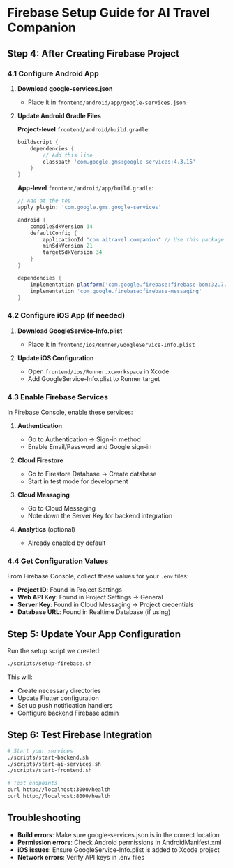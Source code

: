 # Firebase Setup Guide for AI Travel Companion

## Step 4: After Creating Firebase Project

### 4.1 Configure Android App

1. **Download google-services.json**
   - Place it in `frontend/android/app/google-services.json`

2. **Update Android Gradle Files**

   **Project-level** `frontend/android/build.gradle`:
   ```gradle
   buildscript {
       dependencies {
           // Add this line
           classpath 'com.google.gms:google-services:4.3.15'
       }
   }
   ```

   **App-level** `frontend/android/app/build.gradle`:
   ```gradle
   // Add at the top
   apply plugin: 'com.google.gms.google-services'

   android {
       compileSdkVersion 34
       defaultConfig {
           applicationId "com.aitravel.companion" // Use this package name
           minSdkVersion 21
           targetSdkVersion 34
       }
   }

   dependencies {
       implementation platform('com.google.firebase:firebase-bom:32.7.0')
       implementation 'com.google.firebase:firebase-messaging'
   }
   ```

### 4.2 Configure iOS App (if needed)

1. **Download GoogleService-Info.plist**
   - Place it in `frontend/ios/Runner/GoogleService-Info.plist`

2. **Update iOS Configuration**
   - Open `frontend/ios/Runner.xcworkspace` in Xcode
   - Add GoogleService-Info.plist to Runner target

### 4.3 Enable Firebase Services

In Firebase Console, enable these services:

1. **Authentication**
   - Go to Authentication → Sign-in method
   - Enable Email/Password and Google sign-in

2. **Cloud Firestore**
   - Go to Firestore Database → Create database
   - Start in test mode for development

3. **Cloud Messaging**
   - Go to Cloud Messaging
   - Note down the Server Key for backend integration

4. **Analytics** (optional)
   - Already enabled by default

### 4.4 Get Configuration Values

From Firebase Console, collect these values for your `.env` files:

- **Project ID**: Found in Project Settings
- **Web API Key**: Found in Project Settings → General
- **Server Key**: Found in Cloud Messaging → Project credentials
- **Database URL**: Found in Realtime Database (if using)

## Step 5: Update Your App Configuration

Run the setup script we created:
```bash
./scripts/setup-firebase.sh
```

This will:
- Create necessary directories
- Update Flutter configuration
- Set up push notification handlers
- Configure backend Firebase admin

## Step 6: Test Firebase Integration

```bash
# Start your services
./scripts/start-backend.sh
./scripts/start-ai-services.sh  
./scripts/start-frontend.sh

# Test endpoints
curl http://localhost:3000/health
curl http://localhost:8000/health
```

## Troubleshooting

- **Build errors**: Make sure google-services.json is in the correct location
- **Permission errors**: Check Android permissions in AndroidManifest.xml
- **iOS issues**: Ensure GoogleService-Info.plist is added to Xcode project
- **Network errors**: Verify API keys in .env files
